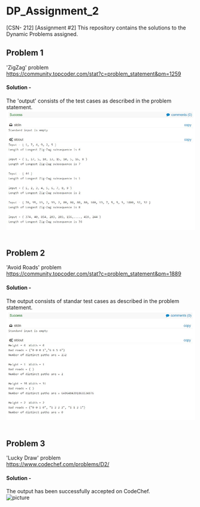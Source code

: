 # DP_Assignment_2  
[CSN- 212] [Assignment #2] This repository contains the solutions to the Dynamic Problems assigned.  
  
## Problem 1  
'ZigZag' problem  
https://community.topcoder.com/stat?c=problem_statement&pm=1259  
  
#### Solution -  
The 'output' consists of the test cases as described in the problem statement.  
![picture](Output_Problem_1.jpg)  
<br />
  
## Problem 2  
'Avoid Roads' problem  
https://community.topcoder.com/stat?c=problem_statement&pm=1889  

#### Solution -  
The output consists of standar test cases as described in the problem statement.  
![picture](Output_Problem_2.jpg)  
<br />  
  
## Problem 3  
'Lucky Draw' problem  
https://www.codechef.com/problems/D2/  
  
#### Solution -  
The output has been successfully accepted on CodeChef.  
![picture]('Output_Problem_3.jpg')  
